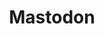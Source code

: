 ---
id: 0
title: Mastodon
description: Bla
icon: img/icons/mastodon32x32.png
link: https://mastodon.xyz/@vvvv
alt: Mastodon.social
tag:
    title: '#vvvv'
    link: https://mastodon.xyz/tags/vvvv
    alt: 'Posts tagged with #vvvv'
follow: true
---